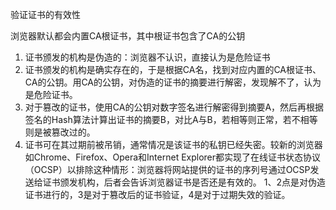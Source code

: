 验证证书的有效性

浏览器默认都会内置CA根证书，其中根证书包含了CA的公钥
1. 证书颁发的机构是伪造的：浏览器不认识，直接认为是危险证书
2. 证书颁发的机构是确实存在的，于是根据CA名，找到对应内置的CA根证书、CA的公钥。用CA的公钥，对伪造的证书的摘要进行解密，发现解不了，认为是危险证书。
3. 对于篡改的证书，使用CA的公钥对数字签名进行解密得到摘要A，然后再根据签名的Hash算法计算出证书的摘要B，对比A与B，若相等则正常，若不相等则是被篡改过的。
4. 证书可在其过期前被吊销，通常情况是该证书的私钥已经失密。较新的浏览器如Chrome、Firefox、Opera和Internet Explorer都实现了在线证书状态协议（OCSP）以排除这种情形：浏览器将网站提供的证书的序列号通过OCSP发送给证书颁发机构，后者会告诉浏览器证书是否还是有效的。
1、2点是对伪造证书进行的，3是对于篡改后的证书验证，4是对于过期失效的验证。
